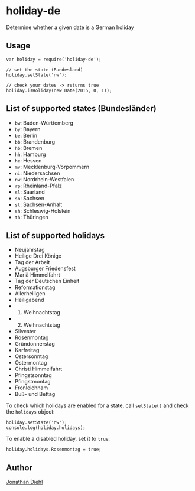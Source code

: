 # holiday-de

Determine whether a given date is a German holiday

## Usage

```
var holiday = require('holiday-de');

// set the state (Bundesland)
holiday.setState('nw');

// check your dates -> returns true
holiday.isHoliday(new Date(2015, 0, 1));
```

## List of supported states (Bundesländer)

* `bw`: Baden-Württemberg
* `by`: Bayern
* `be`: Berlin
* `bb`: Brandenburg
* `hb`: Bremen
* `hh`: Hamburg
* `he`: Hessen
* `mv`: Mecklenburg-Vorpommern
* `ni`: Niedersachsen
* `nw`: Nordrhein-Westfalen
* `rp`: Rheinland-Pfalz
* `sl`: Saarland
* `sn`: Sachsen
* `st`: Sachsen-Anhalt
* `sh`: Schleswig-Holstein
* `th`: Thüringen

## List of supported holidays

* Neujahrstag
* Heilige Drei Könige
* Tag der Arbeit
* Augsburger Friedensfest
* Mariä Himmelfahrt
* Tag der Deutschen Einheit
* Reformationstag
* Allerheiligen
* Heiligabend
* 1. Weihnachtstag
* 2. Weihnachtstag
* Silvester
* Rosenmontag
* Gründonnerstag
* Karfreitag
* Ostersonntag
* Ostermontag
* Christi Himmelfahrt
* Pfingstsonntag
* Pfingstmontag
* Fronleichnam
* Buß- und Bettag

To check which holidays are enabled for a state, call `setState()` and check the `holidays` object:

```
holiday.setState('nw');
console.log(holiday.holidays);
```

To enable a disabled holiday, set it to `true`:

```
holiday.holidays.Rosenmontag = true;
```

## Author

[Jonathan Diehl](https://github.com/jdiehl)

